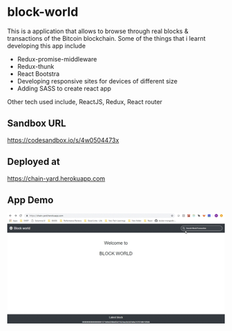 # block-world

This is a application that allows to browse through real blocks & transactions of the Bitcoin blockchain. Some of the things that i learnt developing this app include
- Redux-promise-middleware
- Redux-thunk
- React Bootstra
- Developing responsive sites for devices of different size
- Adding SASS to create react app

Other tech used include, ReactJS, Redux, React router

## Sandbox URL
https://codesandbox.io/s/4w0504473x

## Deployed at
https://chain-yard.herokuapp.com

## App Demo
![](responsive-blockchain.gif)
